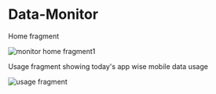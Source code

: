 # Data-Monitor

Home fragment

![monitor home fragment1](https://github.com/shubham-ainapure/Data-Monitor/assets/56270447/306a7be7-b978-470b-b11c-c88527181012)

Usage fragment showing today's app wise mobile data usage


![usage fragment](https://github.com/shubham-ainapure/Data-Monitor/assets/56270447/52940a47-aae2-4021-9708-e5d1e7f4f453)

